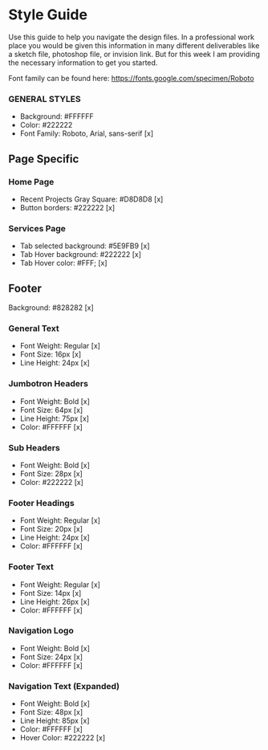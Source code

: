 # Style Guide
Use this guide to help you navigate the design files.  In a professional work place you would be given this information in many different deliverables like a sketch file, photoshop file, or invision link.  But for this week I am providing the necessary information to get you started.  

Font family can be found here: https://fonts.google.com/specimen/Roboto

### GENERAL STYLES
- Background: #FFFFFF
- Color: #222222
- Font Family: Roboto, Arial, sans-serif [x]

## Page Specific

### Home Page
- Recent Projects Gray Square: #D8D8D8 [x]
- Button borders: #222222 [x]

### Services Page
- Tab selected background: #5E9FB9 [x]
- Tab Hover background: #222222 [x]
- Tab Hover color: #FFF; [x]

## Footer 
Background: #828282 [x]

### General Text
- Font Weight: Regular [x]
- Font Size: 16px [x]
- Line Height: 24px [x]

### Jumbotron Headers
- Font Weight: Bold [x]
- Font Size: 64px [x]
- Line Height: 75px [x]
- Color: #FFFFFF [x]

### Sub Headers
- Font Weight: Bold [x]
- Font Size: 28px [x]
- Color: #222222 [x]
   
### Footer Headings
- Font Weight: Regular [x]
- Font Size: 20px [x]
- Line Height: 24px [x]
- Color: #FFFFFF [x]

### Footer Text
- Font Weight: Regular [x]
- Font Size: 14px [x]
- Line Height: 26px [x]
- Color: #FFFFFF [x]

### Navigation Logo
- Font Weight: Bold [x]
- Font Size: 24px [x]
- Color: #FFFFFF [x]

### Navigation Text (Expanded)
- Font Weight: Bold [x]
- Font Size: 48px [x]
- Line Height: 85px [x]
- Color: #FFFFFF [x]
- Hover Color: #222222 [x]
